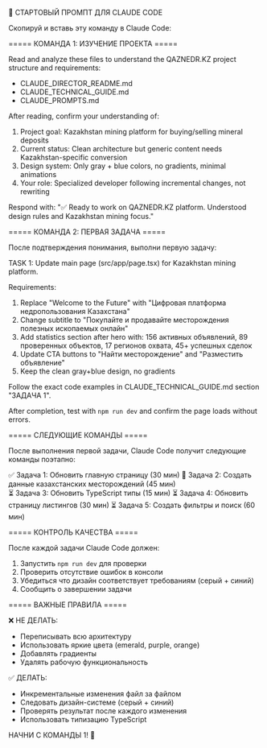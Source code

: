 🎯 СТАРТОВЫЙ ПРОМПТ ДЛЯ CLAUDE CODE

Скопируй и вставь эту команду в Claude Code:

===== КОМАНДА 1: ИЗУЧЕНИЕ ПРОЕКТА =====

Read and analyze these files to understand the QAZNEDR.KZ project structure and requirements:

- CLAUDE_DIRECTOR_README.md
- CLAUDE_TECHNICAL_GUIDE.md
- CLAUDE_PROMPTS.md

After reading, confirm your understanding of:

1. Project goal: Kazakhstan mining platform for buying/selling mineral deposits
2. Current status: Clean architecture but generic content needs Kazakhstan-specific conversion
3. Design system: Only gray + blue colors, no gradients, minimal animations
4. Your role: Specialized developer following incremental changes, not rewriting

Respond with: "✅ Ready to work on QAZNEDR.KZ platform. Understood design rules and Kazakhstan mining focus."

===== КОМАНДА 2: ПЕРВАЯ ЗАДАЧА =====

После подтверждения понимания, выполни первую задачу:

TASK 1: Update main page (src/app/page.tsx) for Kazakhstan mining platform.

Requirements:

1. Replace "Welcome to the Future" with "Цифровая платформа недропользования Казахстана"
2. Change subtitle to "Покупайте и продавайте месторождения полезных ископаемых онлайн"
3. Add statistics section after hero with: 156 активных объявлений, 89 проверенных объектов, 17 регионов охвата, 45+ успешных сделок
4. Update CTA buttons to "Найти месторождение" and "Разместить объявление"
5. Keep the clean gray+blue design, no gradients

Follow the exact code examples in CLAUDE_TECHNICAL_GUIDE.md section "ЗАДАЧА 1".

After completion, test with `npm run dev` and confirm the page loads without errors.

===== СЛЕДУЮЩИЕ КОМАНДЫ =====

После выполнения первой задачи, Claude Code получит следующие команды поэтапно:

✅ Задача 1: Обновить главную страницу (30 мин)
🔄 Задача 2: Создать данные казахстанских месторождений (45 мин)  
⏳ Задача 3: Обновить TypeScript типы (15 мин)
⏳ Задача 4: Обновить страницу листингов (30 мин)
⏳ Задача 5: Создать фильтры и поиск (60 мин)

===== КОНТРОЛЬ КАЧЕСТВА =====

После каждой задачи Claude Code должен:

1. Запустить `npm run dev` для проверки
2. Проверить отсутствие ошибок в консоли
3. Убедиться что дизайн соответствует требованиям (серый + синий)
4. Сообщить о завершении задачи

===== ВАЖНЫЕ ПРАВИЛА =====

❌ НЕ ДЕЛАТЬ:

- Переписывать всю архитектуру
- Использовать яркие цвета (emerald, purple, orange)
- Добавлять градиенты
- Удалять рабочую функциональность

✅ ДЕЛАТЬ:

- Инкрементальные изменения файл за файлом
- Следовать дизайн-системе (серый + синий)
- Проверять результат после каждого изменения
- Использовать типизацию TypeScript

НАЧНИ С КОМАНДЫ 1! 🚀
